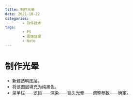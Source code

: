 ```yaml
---
title: 制作光晕
date: 2021-10-22
categories:
        - 软件技术
tags:
        - PS
        - 图像处理
        - Note
---
```


# 制作光晕

- 新建透明图层。
- 将该图层填充为纯黑色。
- 菜单栏——滤镜——渲染——镜头光晕——调整参数——确定。
